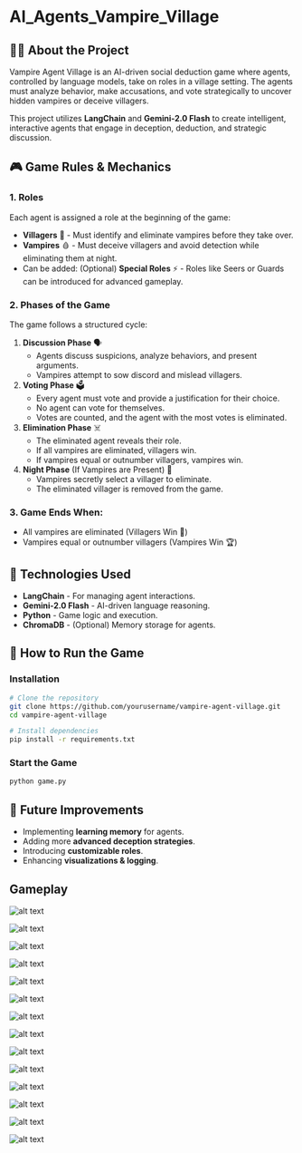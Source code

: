 # AI_Agents_Vampire_Village

## 🧛‍♂️ About the Project
Vampire Agent Village is an AI-driven social deduction game where agents, controlled by language models, take on roles in a village setting. The agents must analyze behavior, make accusations, and vote strategically to uncover hidden vampires or deceive villagers.

This project utilizes **LangChain** and **Gemini-2.0 Flash** to create intelligent, interactive agents that engage in deception, deduction, and strategic discussion.

## 🎮 Game Rules & Mechanics
### 1. **Roles**
Each agent is assigned a role at the beginning of the game:
- **Villagers** 👥 - Must identify and eliminate vampires before they take over.
- **Vampires** 🩸 - Must deceive villagers and avoid detection while eliminating them at night.
- Can be added: (Optional) **Special Roles** ⚡ - Roles like Seers or Guards can be introduced for advanced gameplay.

### 2. **Phases of the Game**
The game follows a structured cycle:
1. **Discussion Phase** 🗣️
   - Agents discuss suspicions, analyze behaviors, and present arguments.
   - Vampires attempt to sow discord and mislead villagers.
2. **Voting Phase** 🗳️
   - Every agent must vote and provide a justification for their choice.
   - No agent can vote for themselves.
   - Votes are counted, and the agent with the most votes is eliminated.
3. **Elimination Phase** ☠️
   - The eliminated agent reveals their role.
   - If all vampires are eliminated, villagers win.
   - If vampires equal or outnumber villagers, vampires win.
4. **Night Phase** (If Vampires are Present) 🌙
   - Vampires secretly select a villager to eliminate.
   - The eliminated villager is removed from the game.

### 3. **Game Ends When:**
- All vampires are eliminated (Villagers Win 🎉)
- Vampires equal or outnumber villagers (Vampires Win 🏆)

## 🔧 Technologies Used
- **LangChain** - For managing agent interactions.
- **Gemini-2.0 Flash** - AI-driven language reasoning.
- **Python** - Game logic and execution.
- **ChromaDB** - (Optional) Memory storage for agents.

## 🚀 How to Run the Game
### **Installation**
```bash
# Clone the repository
git clone https://github.com/yourusername/vampire-agent-village.git
cd vampire-agent-village

# Install dependencies
pip install -r requirements.txt
```
### **Start the Game**
```bash
python game.py
```

## 📌 Future Improvements
- Implementing **learning memory** for agents.
- Adding more **advanced deception strategies**.
- Introducing **customizable roles**.
- Enhancing **visualizations & logging**.


## Gameplay

![alt text](imgs/image.png)

![alt text](imgs/image-1.png)

![alt text](imgs/image-2.png)

![alt text](imgs/image-3.png)

![alt text](imgs/image-4.png)

![alt text](imgs/image-5.png)

![alt text](imgs/image-6.png)

![alt text](imgs/image-7.png)

![alt text](imgs/image-8.png)

![alt text](imgs/image-9.png)

![alt text](imgs/image-10.png)

![alt text](imgs/image-11.png)

![alt text](imgs/image-12.png)

![alt text](imgs/image-13.png)


